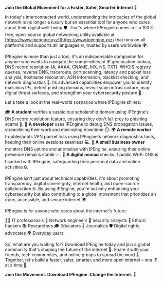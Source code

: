 **Join the Global Movement for a Faster, Safer, Smarter Internet 🚀**

In today's interconnected world, understanding the intricacies of the global network is no longer a luxury but an essential tool for anyone who cares about their digital well-being 🛡️. That's where IPEngine comes in – a 100% free, open-source global networking utility available at [https://www.ipengine.xyz](https://www.ipengine.xyz) that runs on all platforms and supports all languages 🌐, trusted by users worldwide 🌍.

IPEngine is more than just a tool; it's an indispensable companion for anyone who wants to navigate the complexities of IP geolocation lookup, DNS record resolution (A, AAAA, CNAME, MX, NS, TXT), WHOIS registry queries, reverse DNS, traceroute, port scanning, latency and packet loss analysis, hostname resolution, ASN information, blacklist checking, and network diagnostics 🤖. Its advanced capabilities empower you to identify malicious IPs, detect phishing domains, reveal scam infrastructure, map digital threat surfaces, and strengthen your cybersecurity posture 🔐.

Let's take a look at the real-world scenarios where IPEngine shines:

🎓 **A student** verifies a suspicious scholarship domain using IPEngine's DNS record resolution feature, ensuring they don't fall prey to phishing scams 🚫.
🤖 **A developer** uses IPEngine to debug DNS propagation issues, streamlining their work and minimizing downtime ⏱️.
🌍 **A remote worker** troubleshoots VPN packet loss using IPEngine's network diagnostics tools, keeping their online sessions seamless 💻.
💼 **A small business owner** monitors DNS uptime and anomalies with IPEngine, ensuring their online presence remains stable 📈.
🚀 **A digital nomad** checks if public Wi-Fi DNS is hijacked with IPEngine, safeguarding their personal data and online activities 🔒.

IPEngine isn't just about technical capabilities; it's about promoting transparency, digital sovereignty, internet health, and open-source collaboration 🌐. By using IPEngine, you're not only enhancing your cybersecurity but also contributing to a global movement that prioritizes an open, accessible, and secure internet 🌍.

IPEngine is for anyone who cares about the internet's future:

👩‍💻 IT professionals
🚀 Network engineers
🔬 Security analysts
🧐 Ethical hackers
📚 Researchers
🎓 Educators
📰 Journalists
🛡️ Digital rights advocates
🌍 Everyday users

So, what are you waiting for? Download IPEngine today and join a global community that's shaping the future of the internet 🌟. Share it with your friends, tech communities, and online groups to spread the word 🤩. Together, let's build a faster, safer, smarter, and more open internet – one IP at a time 🔗.

**Join the Movement. Download IPEngine. Change the Internet. 🔑**